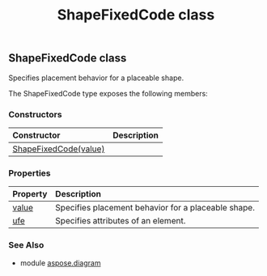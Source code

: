 ﻿---
title: ShapeFixedCode class
second_title: Aspose.Diagram for Python via .NET API References
description: 
type: docs
weight: 2030
url: /python-net/aspose.diagram/shapefixedcode/
is_root: false
---

## ShapeFixedCode class

Specifies placement behavior for a placeable shape.



The ShapeFixedCode type exposes the following members:

### Constructors
| Constructor | Description |
| :- | :- |
| [ShapeFixedCode(value)](/diagram/python-net/aspose.diagram/shapefixedcode/__init__/#ShapeFixedCodeValue) |  |


### Properties
| Property | Description |
| :- | :- |
| [value](/diagram/python-net/aspose.diagram/shapefixedcode/value) | Specifies placement behavior for a placeable shape. |
| [ufe](/diagram/python-net/aspose.diagram/shapefixedcode/ufe) | Specifies attributes of an element. |


### See Also

* module [aspose.diagram](../)
